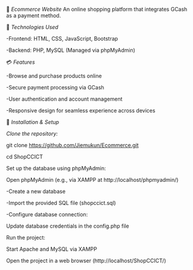 🛒 *Ecommerce Website*
An online shopping platform that integrates GCash as a payment method.

🚀 *Technologies Used*

-Frontend: HTML, CSS, JavaScript, Bootstrap

-Backend: PHP, MySQL (Managed via phpMyAdmin)

💳 *Features*

-Browse and purchase products online

-Secure payment processing via GCash

-User authentication and account management

-Responsive design for seamless experience across devices


📌 *Installation & Setup*

*Clone the repository:*

git clone https://github.com/Jiemukun/Ecommerce.git

cd ShopCCICT

Set up the database using phpMyAdmin:


Open phpMyAdmin (e.g., via XAMPP at http://localhost/phpmyadmin/)

-Create a new database

-Import the provided SQL file (shopccict.sql)

-Configure database connection:

Update database credentials in the config.php file

Run the project:


Start Apache and MySQL via XAMPP

Open the project in a web browser (http://localhost/ShopCCICT/)

